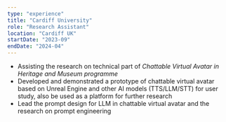 ```yaml
---
type: "experience"
title: "Cardiff University"
role: "Research Assistant"
location: "Cardiff UK"
startDate: "2023-09"
endDate: "2024-04"
---
```

- Assisting the research on technical part of *Chattable Virtual Avatar in Heritage and Museum programme*
- Developed and demonstrated a prototype of chattable virtual avatar based on Unreal Engine and other AI models (TTS/LLM/STT) for user study, also be used as a platform for further research
- Lead the prompt design for LLM in chattable virtual avatar and the research on prompt engineering
